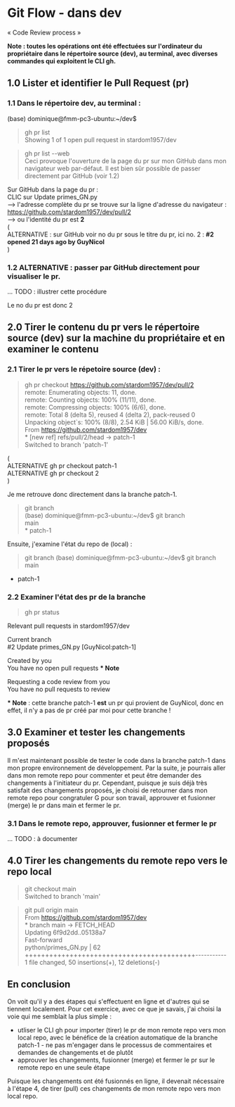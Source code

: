 # Git Flow - dans dev
« Code Review process »

**Note : toutes les opérations ont été effectuées sur l'ordinateur du propriétaire dans le répertoire source (dev), au terminal, avec diverses commandes qui exploitent le CLI gh.**  

## 1.0 Lister et identifier le Pull Request (pr)
### 1.1 Dans le répertoire dev, au terminal :  

(base) dominique@fmm-pc3-ubuntu:~/dev$
> gh pr list  
Showing 1 of 1 open pull request in stardom1957/dev  

> gh pr list --web  
Ceci provoque l'ouverture de la page du pr sur mon GitHub dans mon navigateur web par-défaut.  Il est bien sûr possible de passer directement par GitHub (voir 1.2)  

Sur GitHub dans la page du pr :  
CLIC sur Update primes_GN.py  
--> l'adresse complète du pr se trouve sur la ligne d'adresse du navigateur : https://github.com/stardom1957/dev/pull/2  
  --> ou l'identité du pr est **2**  
(  
ALTERNATIVE : sur GitHub voir no du pr sous le titre du pr, ici no. 2 : **#2 opened 21 days ago by GuyNicol**  
)

### 1.2 ALTERNATIVE : passer par GitHub directement pour visualiser le pr.
... TODO : illustrer cette procédure  

Le no du pr est donc 2  

## 2.0 Tirer le contenu du pr vers le répertoire source (dev) sur la machine du propriétaire et en examiner le contenu 
### 2.1 Tirer le pr vers le répetoire source (dev) :
> gh pr checkout https://github.com/stardom1957/dev/pull/2  
remote: Enumerating objects: 11, done.  
remote: Counting objects: 100% (11/11), done.  
remote: Compressing objects: 100% (6/6), done.  
remote: Total 8 (delta 5), reused 4 (delta 2), pack-reused 0  
Unpacking object`s: 100% (8/8), 2.54 KiB | 56.00 KiB/s, done.  
From https://github.com/stardom1957/dev  
 \* [new ref]         refs/pull/2/head -> patch-1  
 Switched to branch 'patch-1'  

(  
ALTERNATIVE gh pr checkout patch-1  
ALTERNATIVE gh pr checkout 2  
)

Je me retrouve donc directement dans la branche patch-1.  
> git branch  
(base) dominique@fmm-pc3-ubuntu:~/dev$ git branch  
  main  
 \* patch-1  
 
 Ensuite, j'examine l'état du repo de (local) :  
 > git branch
(base) dominique@fmm-pc3-ubuntu:~/dev$ git branch
  main
* patch-1

### 2.2 Examiner l'état des pr de la branche 
> gh pr status  

Relevant pull requests in stardom1957/dev  

Current branch  
  #2  Update primes_GN.py [GuyNicol:patch-1]  

Created by you  
  You have no open pull requests  **\* Note**

Requesting a code review from you  
  You have no pull requests to review  
  
  **\* Note** : cette branche patch-1 **est** un pr qui provient de GuyNicol, donc en effet, il n'y a pas de pr créé par moi pour cette branche !  

## 3.0 Examiner et tester les changements proposés
Il m'est maintenant possible de tester le code dans la branche patch-1 dans mon propre environnement de développement. Par la suite, je pourrais aller dans mon remote repo pour commenter et peut être demander des changements à l'initiateur du pr. Cependant, puisque je suis déjà très satisfait des changements proposés, je choisi de retourner dans mon remote repo pour congratuler G pour son travail, approuver et fusionner (merge) le pr dans main et fermer le pr.  

### 3.1 Dans le remote repo, approuver, fusionner et fermer le pr
... TODO : à documenter  

## 4.0 Tirer les changements du remote repo vers le repo local  
> git checkout main  
Switched to branch 'main'  

> git pull origin main  
From https://github.com/stardom1957/dev  
 \* branch            main       -> FETCH_HEAD  
Updating 6f9d2dd..05138a7  
Fast-forward  
 python/primes_GN.py | 62 ++++++++++++++++++++++++++++++++++++++++++-----------  
 1 file changed, 50 insertions(+), 12 deletions(-)  

## En conclusion
On voit qu'il y a des étapes qui s'effectuent en ligne et d'autres qui se tiennent localement. Pour cet exercice, avec ce que je savais, j'ai choisi la voie qui me semblait la plus simple :
- utliser le CLI gh pour importer (tirer) le pr de mon remote repo vers mon local repo, avec le bénéfice de la création automatique de la branche patch-1  - ne pas m'engager dans le processus de commentaires et demandes de changements et de plutôt  
- approuver les changements, fusionner (merge) et fermer le pr sur le remote repo en une seule étape  

Puisque les changements ont été fusionnés en ligne, il devenait nécessaire à l'étape 4, de tirer (pull) ces changements de mon remote repo vers mon local repo.  
